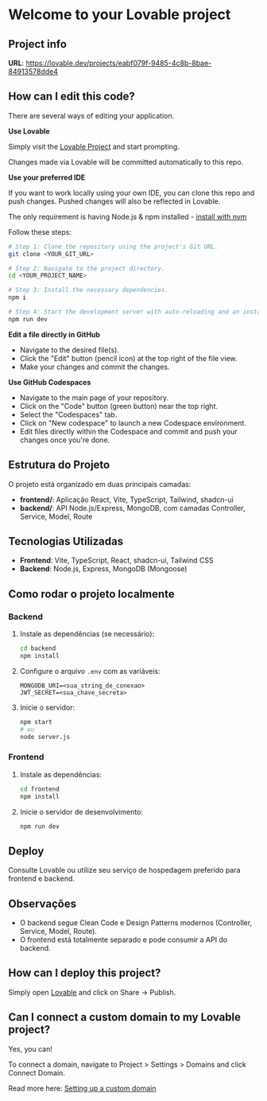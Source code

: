 # Welcome to your Lovable project

## Project info

**URL**: https://lovable.dev/projects/eabf079f-9485-4c8b-8bae-84913578dde4

## How can I edit this code?

There are several ways of editing your application.

**Use Lovable**

Simply visit the [Lovable Project](https://lovable.dev/projects/eabf079f-9485-4c8b-8bae-84913578dde4) and start prompting.

Changes made via Lovable will be committed automatically to this repo.

**Use your preferred IDE**

If you want to work locally using your own IDE, you can clone this repo and push changes. Pushed changes will also be reflected in Lovable.

The only requirement is having Node.js & npm installed - [install with nvm](https://github.com/nvm-sh/nvm#installing-and-updating)

Follow these steps:

```sh
# Step 1: Clone the repository using the project's Git URL.
git clone <YOUR_GIT_URL>

# Step 2: Navigate to the project directory.
cd <YOUR_PROJECT_NAME>

# Step 3: Install the necessary dependencies.
npm i

# Step 4: Start the development server with auto-reloading and an instant preview.
npm run dev
```

**Edit a file directly in GitHub**

- Navigate to the desired file(s).
- Click the "Edit" button (pencil icon) at the top right of the file view.
- Make your changes and commit the changes.

**Use GitHub Codespaces**

- Navigate to the main page of your repository.
- Click on the "Code" button (green button) near the top right.
- Select the "Codespaces" tab.
- Click on "New codespace" to launch a new Codespace environment.
- Edit files directly within the Codespace and commit and push your changes once you're done.

## Estrutura do Projeto

O projeto está organizado em duas principais camadas:

- **frontend/**: Aplicação React, Vite, TypeScript, Tailwind, shadcn-ui
- **backend/**: API Node.js/Express, MongoDB, com camadas Controller, Service, Model, Route

## Tecnologias Utilizadas

- **Frontend**: Vite, TypeScript, React, shadcn-ui, Tailwind CSS
- **Backend**: Node.js, Express, MongoDB (Mongoose)

## Como rodar o projeto localmente

### Backend

1. Instale as dependências (se necessário):
   ```sh
   cd backend
   npm install
   ```
2. Configure o arquivo `.env` com as variáveis:
   ```env
   MONGODB_URI=<sua_string_de_conexao>
   JWT_SECRET=<sua_chave_secreta>
   ```
3. Inicie o servidor:
   ```sh
   npm start
   # ou
   node server.js
   ```

### Frontend

1. Instale as dependências:
   ```sh
   cd frontend
   npm install
   ```
2. Inicie o servidor de desenvolvimento:
   ```sh
   npm run dev
   ```

## Deploy

Consulte Lovable ou utilize seu serviço de hospedagem preferido para frontend e backend.

## Observações

- O backend segue Clean Code e Design Patterns modernos (Controller, Service, Model, Route).
- O frontend está totalmente separado e pode consumir a API do backend.

## How can I deploy this project?

Simply open [Lovable](https://lovable.dev/projects/eabf079f-9485-4c8b-8bae-84913578dde4) and click on Share -> Publish.

## Can I connect a custom domain to my Lovable project?

Yes, you can!

To connect a domain, navigate to Project > Settings > Domains and click Connect Domain.

Read more here: [Setting up a custom domain](https://docs.lovable.dev/tips-tricks/custom-domain#step-by-step-guide)
